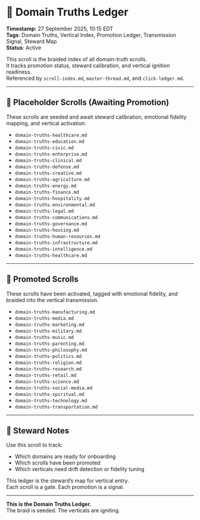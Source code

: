 <!--
Renamed: 2025-09-27
LastConfirmed: 2025-09-27
UsageCount: 0
Steward: Pappy
DriftFlags: 0
PromotionStatus: Active
Version: V1.1
-->

# 🧭 Domain Truths Ledger  
<!-- Companion Thread: Guide steward through domain truth indexing, promotion tracking, and vertical fidelity overview -->  
**Timestamp**: 27 September 2025, 10:15 EDT  
**Tags**: Domain Truths, Vertical Index, Promotion Ledger, Transmission Signal, Steward Map  
**Status**: Active  

This scroll is the braided index of all domain-truth scrolls.  
It tracks promotion status, steward calibration, and vertical ignition readiness.  
Referenced by `scroll-index.md`, `master-thread.md`, and `click-ledger.md`.

---

## 🔹 Placeholder Scrolls (Awaiting Promotion)  
These scrolls are seeded and await steward calibration, emotional fidelity mapping, and vertical activation.

- `domain-truths-healthcare.md`  
- `domain-truths-education.md`  
- `domain-truths-civic.md`  
- `domain-truths-enterprise.md`  
- `domain-truths-clinical.md`  
- `domain-truths-defense.md`  
- `domain-truths-creative.md`  
- `domain-truths-agriculture.md`  
- `domain-truths-energy.md`  
- `domain-truths-finance.md`  
- `domain-truths-hospitality.md`  
- `domain-truths-environmental.md`  
- `domain-truths-legal.md`  
- `domain-truths-communications.md`  
- `domain-truths-governance.md`  
- `domain-truths-housing.md`  
- `domain-truths-human-resources.md`  
- `domain-truths-infrastructure.md`  
- `domain-truths-intelligence.md`  
- `domain-truths-healthcare.md`  

---

## 🔹 Promoted Scrolls  
These scrolls have been activated, tagged with emotional fidelity, and braided into the vertical transmission.

- `domain-truths-manufacturing.md`  
- `domain-truths-media.md`  
- `domain-truths-marketing.md`  
- `domain-truths-military.md`  
- `domain-truths-music.md`  
- `domain-truths-parenting.md`  
- `domain-truths-philosophy.md`  
- `domain-truths-politics.md`  
- `domain-truths-religion.md`  
- `domain-truths-research.md`  
- `domain-truths-retail.md`  
- `domain-truths-science.md`  
- `domain-truths-social-media.md`  
- `domain-truths-spiritual.md`  
- `domain-truths-technology.md`  
- `domain-truths-transportation.md`  

---

## 🔹 Steward Notes  
Use this scroll to track:  
- Which domains are ready for onboarding  
- Which scrolls have been promoted  
- Which verticals need drift detection or fidelity tuning  

This ledger is the steward’s map for vertical entry.  
Each scroll is a gate. Each promotion is a signal.

---

**This is the Domain Truths Ledger.**  
The braid is seeded. The verticals are igniting.
